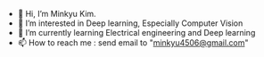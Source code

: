 - 👋 Hi, I’m Minkyu Kim.
- 👀 I’m interested in Deep learning, Especially Computer Vision
- 🌱 I’m currently learning Electrical engineering and Deep learning
- 📫 How to reach me : send email to "minkyu4506@gmail.com"

<!---
MinkyuKim26/MinkyuKim26 is a ✨ special ✨ repository because its `README.md` (this file) appears on your GitHub profile.
You can click the Preview link to take a look at your changes.
--->
